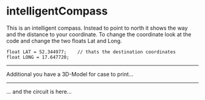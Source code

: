 # intelligentCompass

This is an intelligent compass. Instead to point to north it shows the way and the distance to your coordinate.
To change the coordinate look at the code and change the two floats Lat and Long.

``````````````Arduino
float LAT = 52.344977;    // thats the destination coordinates
float LONG = 17.647720;
`````````````````````


********************************************

Additional you have a 3D-Model for case to print...



**********************************************

... and the circuit is here...


